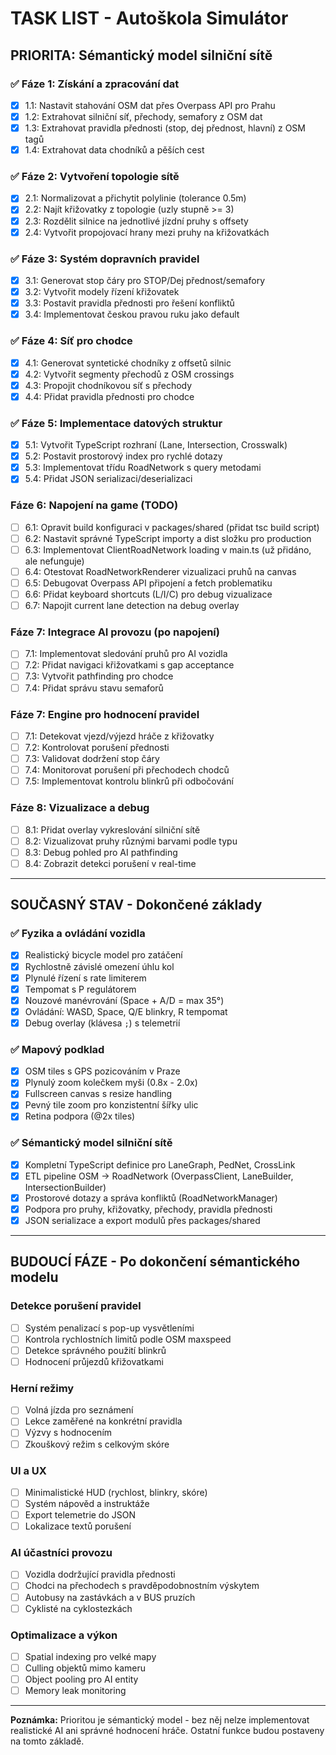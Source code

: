 # TASK LIST - Autoškola Simulátor

## PRIORITA: Sémantický model silniční sítě

### ✅ Fáze 1: Získání a zpracování dat 
- [x] 1.1: Nastavit stahování OSM dat přes Overpass API pro Prahu
- [x] 1.2: Extrahovat silniční síť, přechody, semafory z OSM dat
- [x] 1.3: Extrahovat pravidla přednosti (stop, dej přednost, hlavní) z OSM tagů
- [x] 1.4: Extrahovat data chodníků a pěších cest

### ✅ Fáze 2: Vytvoření topologie sítě
- [x] 2.1: Normalizovat a přichytit polylinie (tolerance 0.5m)
- [x] 2.2: Najít křižovatky z topologie (uzly stupně >= 3)
- [x] 2.3: Rozdělit silnice na jednotlivé jízdní pruhy s offsety
- [x] 2.4: Vytvořit propojovací hrany mezi pruhy na křižovatkách

### ✅ Fáze 3: Systém dopravních pravidel
- [x] 3.1: Generovat stop čáry pro STOP/Dej přednost/semafory
- [x] 3.2: Vytvořit modely řízení křižovatek
- [x] 3.3: Postavit pravidla přednosti pro řešení konfliktů
- [x] 3.4: Implementovat českou pravou ruku jako default

### ✅ Fáze 4: Síť pro chodce
- [x] 4.1: Generovat syntetické chodníky z offsetů silnic
- [x] 4.2: Vytvořit segmenty přechodů z OSM crossings
- [x] 4.3: Propojit chodníkovou síť s přechody
- [x] 4.4: Přidat pravidla přednosti pro chodce

### ✅ Fáze 5: Implementace datových struktur
- [x] 5.1: Vytvořit TypeScript rozhraní (Lane, Intersection, Crosswalk)
- [x] 5.2: Postavit prostorový index pro rychlé dotazy
- [x] 5.3: Implementovat třídu RoadNetwork s query metodami
- [x] 5.4: Přidat JSON serializaci/deserializaci

### Fáze 6: Napojení na game (TODO)
- [ ] 6.1: Opravit build konfiguraci v packages/shared (přidat tsc build script)
- [ ] 6.2: Nastavit správné TypeScript importy a dist složku pro production
- [ ] 6.3: Implementovat ClientRoadNetwork loading v main.ts (už přidáno, ale nefunguje)
- [ ] 6.4: Otestovat RoadNetworkRenderer vizualizaci pruhů na canvas
- [ ] 6.5: Debugovat Overpass API připojení a fetch problematiku
- [ ] 6.6: Přidat keyboard shortcuts (L/I/C) pro debug vizualizace
- [ ] 6.7: Napojit current lane detection na debug overlay

### Fáze 7: Integrace AI provozu (po napojení)
- [ ] 7.1: Implementovat sledování pruhů pro AI vozidla
- [ ] 7.2: Přidat navigaci křižovatkami s gap acceptance
- [ ] 7.3: Vytvořit pathfinding pro chodce
- [ ] 7.4: Přidat správu stavu semaforů

### Fáze 7: Engine pro hodnocení pravidel
- [ ] 7.1: Detekovat vjezd/výjezd hráče z křižovatky
- [ ] 7.2: Kontrolovat porušení přednosti
- [ ] 7.3: Validovat dodržení stop čáry
- [ ] 7.4: Monitorovat porušení při přechodech chodců
- [ ] 7.5: Implementovat kontrolu blinkrů při odbočování

### Fáze 8: Vizualizace a debug
- [ ] 8.1: Přidat overlay vykreslování silniční sítě
- [ ] 8.2: Vizualizovat pruhy různými barvami podle typu
- [ ] 8.3: Debug pohled pro AI pathfinding
- [ ] 8.4: Zobrazit detekci porušení v real-time

---

## SOUČASNÝ STAV - Dokončené základy

### ✅ Fyzika a ovládání vozidla
- [x] Realistický bicycle model pro zatáčení
- [x] Rychlostně závislé omezení úhlu kol
- [x] Plynulé řízení s rate limiterem
- [x] Tempomat s P regulátorem
- [x] Nouzové manévrování (Space + A/D = max 35°)
- [x] Ovládání: WASD, Space, Q/E blinkry, R tempomat
- [x] Debug overlay (klávesa `;`) s telemetrií

### ✅ Mapový podklad
- [x] OSM tiles s GPS pozicováním v Praze
- [x] Plynulý zoom kolečkem myši (0.8x - 2.0x)
- [x] Fullscreen canvas s resize handling
- [x] Pevný tile zoom pro konzistentní šířky ulic
- [x] Retina podpora (@2x tiles)

### ✅ Sémantický model silniční sítě
- [x] Kompletní TypeScript definice pro LaneGraph, PedNet, CrossLink
- [x] ETL pipeline OSM → RoadNetwork (OverpassClient, LaneBuilder, IntersectionBuilder)
- [x] Prostorové dotazy a správa konfliktů (RoadNetworkManager)
- [x] Podpora pro pruhy, křižovatky, přechody, pravidla přednosti
- [x] JSON serializace a export modulů přes packages/shared

---

## BUDOUCÍ FÁZE - Po dokončení sémantického modelu

### Detekce porušení pravidel
- [ ] Systém penalizací s pop-up vysvětleními
- [ ] Kontrola rychlostních limitů podle OSM maxspeed
- [ ] Detekce správného použití blinkrů
- [ ] Hodnocení průjezdů křižovatkami

### Herní režimy
- [ ] Volná jízda pro seznámení
- [ ] Lekce zaměřené na konkrétní pravidla  
- [ ] Výzvy s hodnocením
- [ ] Zkouškový režim s celkovým skóre

### UI a UX
- [ ] Minimalistické HUD (rychlost, blinkry, skóre)
- [ ] Systém nápověd a instruktáže
- [ ] Export telemetrie do JSON
- [ ] Lokalizace textů porušení

### AI účastníci provozu
- [ ] Vozidla dodržující pravidla přednosti
- [ ] Chodci na přechodech s pravděpodobnostním výskytem
- [ ] Autobusy na zastávkách a v BUS pruzích
- [ ] Cyklisté na cyklostezkách

### Optimalizace a výkon
- [ ] Spatial indexing pro velké mapy
- [ ] Culling objektů mimo kameru
- [ ] Object pooling pro AI entity
- [ ] Memory leak monitoring

---

**Poznámka:** Prioritou je sémantický model - bez něj nelze implementovat realistické AI ani správné hodnocení hráče. Ostatní funkce budou postaveny na tomto základě.